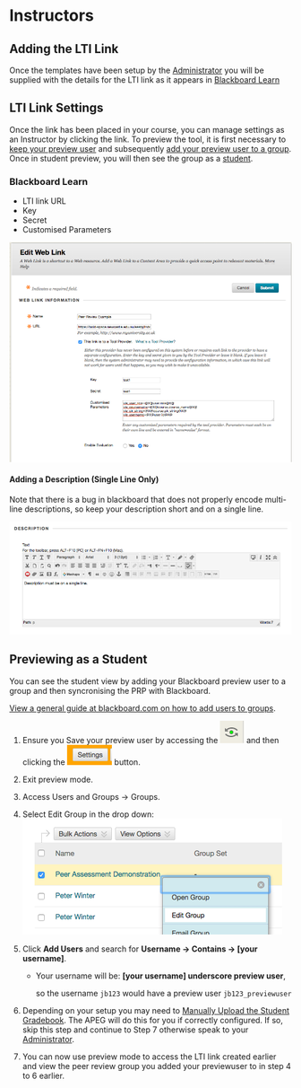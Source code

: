 # Instructors

## Adding the LTI Link

Once the templates have been setup by the [Administrator](Administrators.md) you will be supplied with the details for the LTI link as it appears in [Blackboard Learn](https://uonline.newcastle.edu.au/webapps/portal/execute/tabs/tabAction?tab_tab_group_id=_301_1)

## LTI Link Settings

Once the link has been placed in your course, you can manage settings as an Instructor by clicking the link.  To preview the tool, it is first necessary to [keep your preview user](http://en-us.help.blackboard.com/Learn/Instructor/Courses/Student_Preview#Keep_the_preview_user_and_data) and subsequently
[add your preview user to a group](#previewing-as-a-student).  Once in student preview, you will then see the group as a [student](Students).

### Blackboard Learn

* LTI link URL
* Key
* Secret
* Customised Parameters

![Blackboard Learn LTI Link](images/bb_lti_link.png "1.0 Blackboard Learn LTI Link Settings")

#### Adding a Description (Single Line Only)

Note that there is a bug in blackboard that does not properly encode multi-line descriptions, so keep your description short and on a single line.

![Blackboard Learn LTI Link](images/bb_lti_link_desc.png "1.1 Blackboard Learn LTI Link Description")

## Previewing as a Student

You can see the student view by adding your Blackboard preview user to a group and then syncronising the PRP with Blackboard.

[View a general guide at blackboard.com on how to add users to groups](https://www.blackboard.com/quicktutorials/bb9_groups_create_groups_add_students.htm).

1.  Ensure you Save your preview user by accessing the ![Preview Icon](images/bb_preview.png)  and then clicking the ![Settings](images/bb_prev_settings.png) button.
2.  Exit preview mode.
3. Access Users and Groups -> Groups.
4.  Select Edit Group in the drop down:
      ![Edit Group](images/bb_edit_group_dd.png)

5.  Click **Add Users** and search for **Username -> Contains -> [your username]**.
      * Your username will be:
              **[your username] underscore preview user**,

        so the username ```jb123``` would have a preview user ```jb123_previewuser```

6. Depending on your setup you may need to [Manually Upload the Student Gradebook](Administrators.md#manually-upload-the-student-gradebook). The APEG will do this for you if correctly configured. If so, skip this step and continue to Step 7 otherwise speak to your [Administrator](Administrators.md).

7. You can now use preview mode to access the LTI link created earlier and view the peer review group you added your previewuser to in step 4 to 6 earlier.
